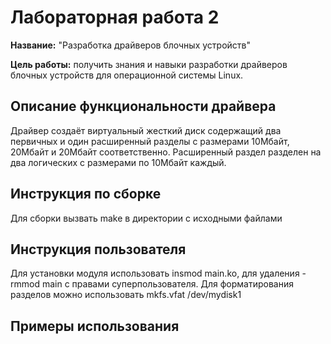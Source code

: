 # Лабораторная работа 2

**Название:** "Разработка драйверов блочных устройств"

**Цель работы:** получить знания и навыки разработки драйверов блочных
устройств для операционной системы Linux.

## Описание функциональности драйвера

Драйвер создаёт виртуальный жесткий диск содержащий два первичных и один расширенный разделы с размерами
10Мбайт, 20Мбайт и 20Мбайт соответственно. Расширенный
раздел разделен на два логических с размерами
по 10Мбайт каждый.

## Инструкция по сборке

Для сборки вызвать make в директории с исходными файлами

## Инструкция пользователя

Для установки модуля использовать insmod main.ko, для удаления - rmmod main с правами суперпользователя.
Для форматирования разделов можно использовать mkfs.vfat /dev/mydisk1

## Примеры использования
